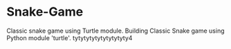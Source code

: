 # Snake-Game
Classic snake game using Turtle module.
Building Classic Snake game using Python module 'turtle'.
tytytytytytytytytyty4
